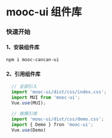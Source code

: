 # mooc-ui 组件库

### 快速开始
#### 1、安装组件库

```bash
npm i mooc-cancan-ui
```
#### 2、引用组件库
```javascript
  // 全部引入
  import 'mooc-ui/dist/css/index.css';
  import MUI from 'mooc-ui';
  Vue.use(MUI);

  // 按需引用
  import 'mooc-ui/dist/css/demo.css';
  import { Demo } fron 'mooc-ui';
  Vue.use(Demo)
```